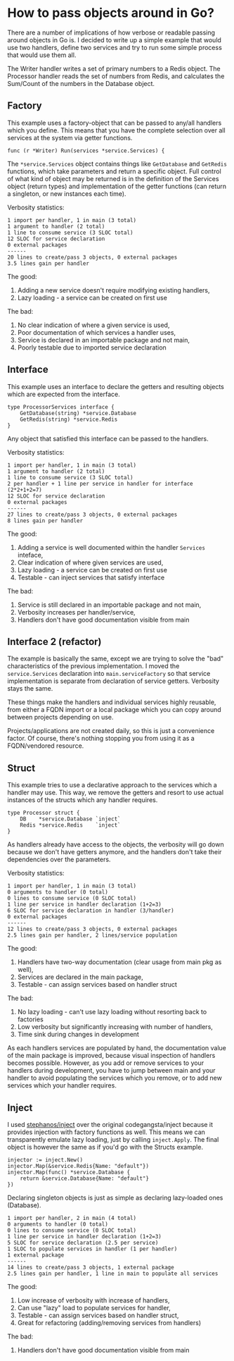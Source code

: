 # How to pass objects around in Go?

There are a number of implications of how verbose or readable passing around
objects in Go is. I decided to write up a simple example that would use two
handlers, define two services and try to run some simple process that would
use them all.

The Writer handler writes a set of primary numbers to a Redis object.
The Processor handler reads the set of numbers from Redis, and calculates
the Sum/Count of the numbers in the Database object.

## Factory

This example uses a factory-object that can be passed to any/all handlers
which you define. This means that you have the complete selection over all
services at the system via getter functions.

~~~
func (r *Writer) Run(services *service.Services) {
~~~

The `*service.Services` object contains things like `GetDatabase` and
`GetRedis` functions, which take parameters and return a specific object.
Full control of what kind of object may be returned is in the definition
of the Services object (return types) and implementation of the getter
functions (can return a singleton, or new instances each time).

Verbosity statistics:

~~~
1 import per handler, 1 in main (3 total)
1 argument to handler (2 total)
1 line to consume service (3 SLOC total)
12 SLOC for service declaration
0 external packages
------
20 lines to create/pass 3 objects, 0 external packages
3.5 lines gain per handler
~~~

The good:

1. Adding a new service doesn't require modifying existing handlers,
2. Lazy loading - a service can be created on first use

The bad:

1. No clear indication of where a given service is used,
2. Poor documentation of which services a handler uses,
3. Service is declared in an importable package and not main,
4. Poorly testable due to imported service declaration

## Interface

This example uses an interface to declare the getters and resulting objects
which are expected from the interface.

~~~
type ProcessorServices interface {
	GetDatabase(string) *service.Database
	GetRedis(string) *service.Redis
}
~~~

Any object that satisfied this interface can be passed to the handlers.

Verbosity statistics:

~~~
1 import per handler, 1 in main (3 total)
1 argument to handler (2 total)
1 line to consume service (3 SLOC total)
2 per handler + 1 line per service in handler for interface (2*2+1+2=7)
12 SLOC for service declaration
0 external packages
------
27 lines to create/pass 3 objects, 0 external packages
8 lines gain per handler
~~~

The good:

1. Adding a service is well documented within the handler `Services` inteface,
2. Clear indication of where given services are used,
3. Lazy loading - a service can be created on first use
4. Testable - can inject services that satisfy interface

The bad:

1. Service is still declared in an importable package and not main,
2. Verbosity increases per handler/service,
3. Handlers don't have good documentation visible from main

## Interface 2 (refactor)

The example is basically the same, except we are trying to solve the "bad"
characteristics of the previous implementation. I moved the `service.Services`
declaration into `main.serviceFactory` so that service implementation is
separate from declaration of service getters. Verbosity stays the same.

These things make the handlers and individual services highly reusable, from
either a FQDN import or a local package which you can copy around between
projects depending on use.

Projects/applications are not created daily, so this is just a convenience factor.
Of course, there's nothing stopping you from using it as a FQDN/vendored resource.

## Struct

This example tries to use a declarative approach to the services which a handler
may use. This way, we remove the getters and resort to use actual instances of
the structs which any handler requires.

~~~
type Processor struct {
	DB    *service.Database `inject`
	Redis *service.Redis    `inject`
}
~~~

As handlers already have access to the objects, the verbosity will go down because
we don't have getters anymore, and the handlers don't take their dependencies over
the parameters.

Verbosity statistics:

~~~
1 import per handler, 1 in main (3 total)
0 arguments to handler (0 total)
0 lines to consume service (0 SLOC total)
1 line per service in handler declaration (1+2=3)
6 SLOC for service declaration in handler (3/handler)
0 external packages
------
12 lines to create/pass 3 objects, 0 external packages
2.5 lines gain per handler, 2 lines/service population
~~~

The good:

1. Handlers have two-way documentation (clear usage from main pkg as well),
3. Services are declared in the main package,
4. Testable - can assign services based on handler struct

The bad:

1. No lazy loading - can't use lazy loading without resorting back to factories
2. Low verbosity but significantly increasing with number of handlers,
3. Time sink during changes in development

As each handlers services are populated by hand, the documentation value of the
main package is improved, because visual inspection of handlers becomes possible.
However, as you add or remove services to your handlers during development, you
have to jump between main and your handler to avoid populating the services which
you remove, or to add new services which your handler requires.

## Inject

I used [stephanos/inject](https://github.com/stephanos/inject) over the original
codegangsta/inject because it provides injection with factory functions as well.
This means we can transparently emulate lazy loading, just by calling `inject.Apply`.
The final object is however the same as if you'd go with the Structs example.

~~~
injector := inject.New()
injector.Map(&service.Redis{Name: "default"})
injector.Map(func() *service.Database {
	return &service.Database{Name: "default"}
})
~~~

Declaring singleton objects is just as simple as declaring lazy-loaded ones (Database).

~~~
1 import per handler, 2 in main (4 total)
0 arguments to handler (0 total)
0 lines to consume service (0 SLOC total)
1 line per service in handler declaration (1+2=3)
5 SLOC for service declaration (2.5 per service)
1 SLOC to populate services in handler (1 per handler)
1 external package
------
14 lines to create/pass 3 objects, 1 external package
2.5 lines gain per handler, 1 line in main to populate all services
~~~

The good:

1. Low increase of verbosity with increase of handlers,
2. Can use "lazy" load to populate services for handler,
3. Testable - can assign services based on handler struct,
4. Great for refactoring (adding/removing services from handlers)

The bad:

1. Handlers don't have good documentation visible from main